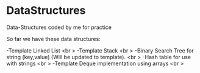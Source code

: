 # DataStructures
Data-Structures coded by me for practice

So far we have these data structures:

-Template Linked List <br \>
-Template Stack <br \>
-Binary Search Tree for string (key,value) (Will be updated to template). <br \>
-Hash table for use with strings <br \>
-Template Deque implementation using arrays <br \>
